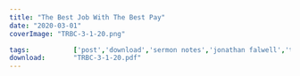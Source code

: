 ```yaml
---
title: "The Best Job With The Best Pay"
date: "2020-03-01"
coverImage: "TRBC-3-1-20.png"

tags:           ['post','download','sermon notes','jonathan falwell','trbc']
download:       "TRBC-3-1-20.pdf"
---
```

